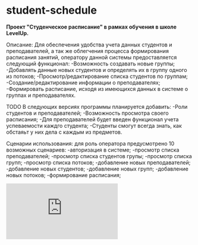 # student-schedule
**Проект "Студенческое расписание" в рамках обучения в школе LevelUp.**

Описание:
Для обеспечения удобства учета данных студентов и преподавателей, а так же облегчения процесса формирования расписания занятий, оператору данной системы предоставляется следующий функционал:
  -Возможность создавать новые группы;
  -Добавлять данные новых студентов и определять их в группу одного из потоков;
  -Просмотр/редактирование списка студентов по группам;
  -Создание/редактирование информации о преподавателях;
  -Формировать расписание, исходя из имеющихся данных в системе о группах и преподавателях.
  
TODO
  В следующих версиях программы планируется добавить:
    -Роли студентов и преподавателей;
    -Возможность просмотра своего расписания;
    -Для преподавателей будет введен функционал учета успеваемости каждго студента;
    -Студенты смогут всегда знать, как обстаяьт у них дела с каждым из предметов.

Сценарии использования:
  для роль оператора предусмотрено 10 возможных сценариев:
    -авторизация в системе;
    -просмотр списка преподавателей;
    -просмотр списка студентов групы;
    -просмотр списка групп;
    -просмотр списка потоков;
    -добавление новых преподавателей;
    -добавление новых студентов;
    -добавление новых групп;
    -добавление новых потоков;
    -формирование расписания;

![UC diagram](https://github.com/Alex-Antonov/student-schedule/blob/master/UseCasesDiagram.xml)
